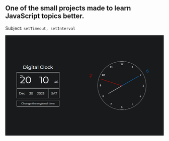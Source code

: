 ## One of the small projects made to learn JavaScript topics better.

Subject: `setTimeout, setInterval`

![Alt text](Снимок%20экрана%202023-12-30%20201103.png)